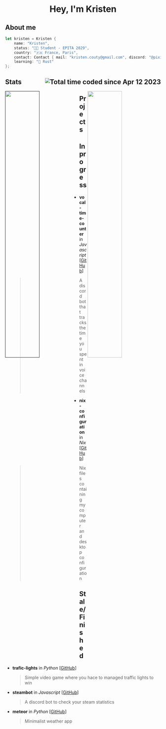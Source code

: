 <h1 align="center"> Hey, I'm Kristen </h1>

## About me

```rust
let kristen = Kristen { 
	name: "Kristen",
	status: "👨‍🎓 Student - EPITA 2029",
	country: "🇫🇷 France, Paris", 
	contact: Contact { mail: "kristen.couty@gmail.com", discord: "@pixilie", },
	learning: "🦀 Rust"
};
```

## Stats <img src="https://wakatime.com/badge/user/0ebf63dd-06b9-44c5-9f1f-54c54f263777.svg" alt="Total time coded since Apr 12 2023" align="right"/>

<a href=""> <img align="left" width="47%" src="https://github-readme-stats.vercel.app/api?username=pixilie&theme=tokyonight&hide_border=false&include_all_commits=true&count_private=true"/> </a>
<a href="https://wakatime.com/@Pixilie"> <img align="right" width="47%" src="https://github-readme-stats.vercel.app/api/wakatime?username=pixilie&layout=compact&langs_count=10&theme=tokyonight&custom_title=Time%20by%20language"/> </a>

## Projects

## In progress

-   **vocal-time-counter** in _Javascript_ [[GitHub](https://github.com/pixilie/vocal-time-counter/)]

    > A discord bot that tracks the time you spent in voice channels

-   **nix-configuration** in _Nix_ [[GitHub](https://github.com/pixilie/nix-configuration/)]

    > Nix files containing my computer and desktop configuration

## Stale/Finished

-   **trafic-lights** in _Python_ [[GitHub](https://github.com/pixilie/trqffic-lights/)]

    > Simple video game where you hace to managed traffic lights to win

-   **steambot** in _Javascript_ [[GitHub](https://github.com/pixilie/steambot/)]

    > A discord bot to check your steam statistics

-   **meteor** in _Python_ [[GitHub](https://github.com/pixilie/meteor/)]

    > Minimalist weather app
